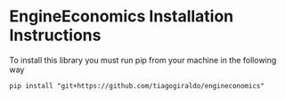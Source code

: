 # EngineEconomics Installation Instructions 

To install this library you must run pip from your machine in the following way

`pip install "git+https://github.com/tiagogiraldo/engineconomics"`